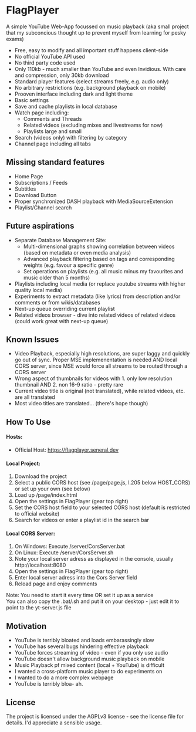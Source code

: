 # FlagPlayer
A simple YouTube Web-App focussed on music playback
(aka small project that my subconcious thought up to prevent myself from learning for pesky exams)

- Free, easy to modify and all important stuff happens client-side
- No official YouTube API used
- No third party code used
- Only 110kb - much smaller than YouTube and even Invidious. With care and compression, only 30kb download
- Standard player features (select streams freely, e.g. audio only)
- No arbitrary restrictions (e.g. background playback on mobile)
- Prooven interface including dark and light theme
- Basic settings
- Save and cache playlists in local database 
- Watch page including:
	- Comments and Threads
	- Related videos (excluding mixes and livestreams for now)
	- Playlists large and small
- Search (videos only) with filtering by category
- Channel page including all tabs

## Missing standard features
- Home Page
- Subscriptions / Feeds
- Subtitles
- Download Button
- Proper synchronized DASH playback with MediaSourceExtension
- Playlist/Channel search

## Future aspirations
- Separate Database Management Site: 
	- Multi-dimensional graphs showing correlation between videos (based on metadata or even media analysis)
	- Advanced playback filtering based on tags and corresponding weights (e.g. favour a specific genre)
	- Set operations on playlists (e.g. all music minus my favourites and music older than 5 months)
- Playlists including local media (or replace youtube streams with higher quality local media)
- Experiments to extract metadata (like lyrics) from description and/or comments or from wikis/databases
- Next-up queue overriding current playlist
- Related videos browser - dive into related videos of related videos (could work great with next-up queue) 

## Known Issues
- Video Playback, especially high resolutions, are super laggy and quickly go out of sync. Proper MSE implemenentation is needed AND local CORS server, since MSE would force all streams to be routed through a CORS server
- Wrong aspect of thumbnails for videos with 1. only low resolution thumbnail AND 2. non 16-9 ratio - pretty rare
- Current video title is original (not translated), while related videos, etc. are all translated
- Most video titles are translated... (there's hope though)

## How To Use

#### Hosts:  
- Official Host: https://flagplayer.seneral.dev  

#### Local Project:  

1. Download the project
2. Select a public CORS host (see /page/page.js, l.205 below HOST_CORS) or set up your own (see below)   
3. Load up /page/index.html  
4. Open the settings in FlagPlayer (gear top right)  
5. Set the CORS host field to your selected CORS host (default is restricted to official website)   
6. Search for videos or enter a playlist id in the search bar  

#### Local CORS Server:  

1. On Windows: Execute /server/CorsServer.bat
2. On Linux: Execute /server/CorsServer.sh
3. Note your local server adress as displayed in the console, usually http://localhost:8080
4. Open the settings in FlagPlayer (gear top right)
5. Enter local server adress into the Cors Server field
6. Reload page and enjoy comments  

Note: You need to start it every time OR set it up as a service  
You can also copy the .bat/.sh and put it on your desktop - just edit it to point to the yt-server.js file  

## Motivation
- YouTube is terribly bloated and loads embarassingly slow
- YouTube has several bugs hindering effective playback
- YouTube forces streaming of video - even if you only use audio
- YouTube doesn't allow background music playback on mobile
- Music Playback pf mixed content (local + YouTube) is difficult
- I wanted a cross-platform music player to do experiments on
- I wanted to do a more complex webpage
- YouTube is terribly bloa- ah.

## License
The project is licensed under the AGPLv3 license - see the license file for details.
I'd appreciate a sensible usage.
